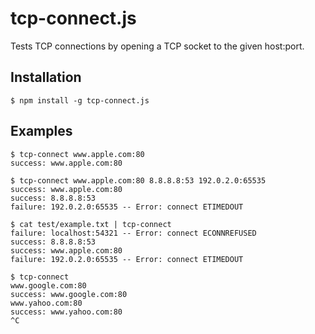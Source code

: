 tcp-connect.js
==============

Tests TCP connections by opening a TCP socket to the given host:port.

Installation
------------

    $ npm install -g tcp-connect.js

Examples
--------

    $ tcp-connect www.apple.com:80
    success: www.apple.com:80
	
    $ tcp-connect www.apple.com:80 8.8.8.8:53 192.0.2.0:65535
    success: www.apple.com:80
    success: 8.8.8.8:53
    failure: 192.0.2.0:65535 -- Error: connect ETIMEDOUT
	
    $ cat test/example.txt | tcp-connect
	failure: localhost:54321 -- Error: connect ECONNREFUSED
	success: 8.8.8.8:53
	success: www.apple.com:80
	failure: 192.0.2.0:65535 -- Error: connect ETIMEDOUT
    
	$ tcp-connect
	www.google.com:80
	success: www.google.com:80
	www.yahoo.com:80
	success: www.yahoo.com:80
	^C